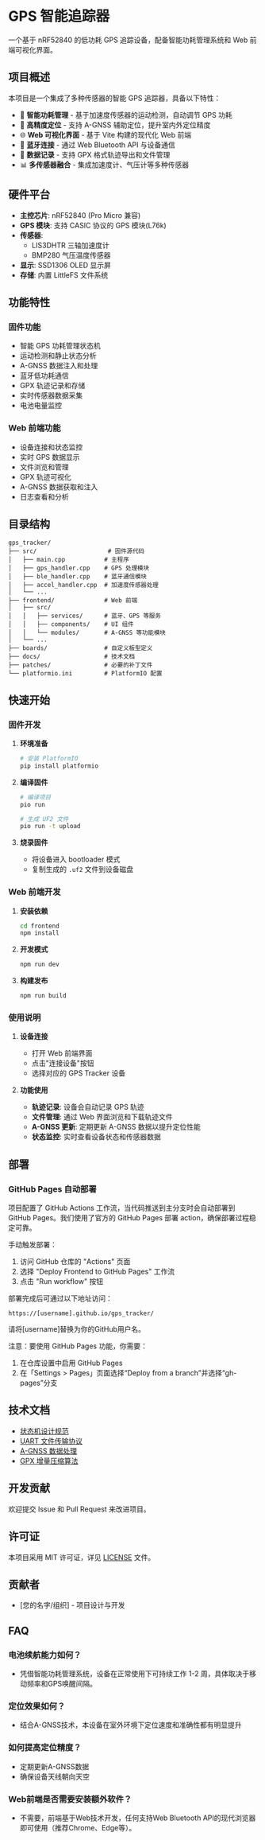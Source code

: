 # GPS 智能追踪器

一个基于 nRF52840 的低功耗 GPS 追踪设备，配备智能功耗管理系统和 Web 前端可视化界面。

## 项目概述

本项目是一个集成了多种传感器的智能 GPS 追踪器，具备以下特性：

- 🔋 **智能功耗管理** - 基于加速度传感器的运动检测，自动调节 GPS 功耗
- 📍 **高精度定位** - 支持 A-GNSS 辅助定位，提升室内外定位精度
- 🌐 **Web 可视化界面** - 基于 Vite 构建的现代化 Web 前端
- 📱 **蓝牙连接** - 通过 Web Bluetooth API 与设备通信
- 💾 **数据记录** - 支持 GPX 格式轨迹导出和文件管理
- 📊 **多传感器融合** - 集成加速度计、气压计等多种传感器

## 硬件平台

- **主控芯片**: nRF52840 (Pro Micro 兼容)
- **GPS 模块**: 支持 CASIC 协议的 GPS 模块(L76k)
- **传感器**: 
  - LIS3DHTR 三轴加速度计
  - BMP280 气压温度传感器
- **显示**: SSD1306 OLED 显示屏
- **存储**: 内置 LittleFS 文件系统

## 功能特性

### 固件功能
- 智能 GPS 功耗管理状态机
- 运动检测和静止状态分析
- A-GNSS 数据注入和处理
- 蓝牙低功耗通信
- GPX 轨迹记录和存储
- 实时传感器数据采集
- 电池电量监控

### Web 前端功能
- 设备连接和状态监控
- 实时 GPS 数据显示
- 文件浏览和管理
- GPX 轨迹可视化
- A-GNSS 数据获取和注入
- 日志查看和分析

## 目录结构

```
gps_tracker/
├── src/                    # 固件源代码
│   ├── main.cpp           # 主程序
│   ├── gps_handler.cpp    # GPS 处理模块
│   ├── ble_handler.cpp    # 蓝牙通信模块
│   ├── accel_handler.cpp  # 加速度传感器处理
│   └── ...
├── frontend/              # Web 前端
│   ├── src/
│   │   ├── services/      # 蓝牙、GPS 等服务
│   │   ├── components/    # UI 组件
│   │   └── modules/       # A-GNSS 等功能模块
│   └── ...
├── boards/                # 自定义板型定义
├── docs/                  # 技术文档
├── patches/               # 必要的补丁文件
└── platformio.ini         # PlatformIO 配置
```

## 快速开始

### 固件开发

1. **环境准备**
   ```bash
   # 安装 PlatformIO
   pip install platformio
   ```

2. **编译固件**
   ```bash
   # 编译项目
   pio run
   
   # 生成 UF2 文件
   pio run -t upload
   ```

3. **烧录固件**
   - 将设备进入 bootloader 模式
   - 复制生成的 `.uf2` 文件到设备磁盘

### Web 前端开发

1. **安装依赖**
   ```bash
   cd frontend
   npm install
   ```

2. **开发模式**
   ```bash
   npm run dev
   ```

3. **构建发布**
   ```bash
   npm run build
   ```

### 使用说明

1. **设备连接**
   - 打开 Web 前端界面
   - 点击"连接设备"按钮
   - 选择对应的 GPS Tracker 设备

2. **功能使用**
   - **轨迹记录**: 设备会自动记录 GPS 轨迹
   - **文件管理**: 通过 Web 界面浏览和下载轨迹文件
   - **A-GNSS 更新**: 定期更新 A-GNSS 数据以提升定位性能
   - **状态监控**: 实时查看设备状态和传感器数据

## 部署

### GitHub Pages 自动部署

项目配置了 GitHub Actions 工作流，当代码推送到主分支时会自动部署到 GitHub Pages。我们使用了官方的 GitHub Pages 部署 action，确保部署过程稳定可靠。

手动触发部署：
1. 访问 GitHub 仓库的 "Actions" 页面
2. 选择 "Deploy Frontend to GitHub Pages" 工作流
3. 点击 "Run workflow" 按钮

部署完成后可通过以下地址访问：
```
https://[username].github.io/gps_tracker/
```

请将[username]替换为你的GitHub用户名。

注意：要使用 GitHub Pages 功能，你需要：
1. 在仓库设置中启用 GitHub Pages
2. 在「Settings > Pages」页面选择“Deploy from a branch”并选择“gh-pages”分支

## 技术文档

- [状态机设计规范](docs/state_spec.md)
- [UART 文件传输协议](docs/uart_file_proto.md)
- [A-GNSS 数据处理](docs/casic_agnss.md)
- [GPX 增量压缩算法](docs/delta_compress_gpx.md)

## 开发贡献

欢迎提交 Issue 和 Pull Request 来改进项目。

## 许可证

本项目采用 MIT 许可证，详见 [LICENSE](LICENSE) 文件。

## 贡献者

- [您的名字/组织] - 项目设计与开发

## FAQ

### 电池续航能力如何？
- 凭借智能功耗管理系统，设备在正常使用下可持续工作 1-2 周，具体取决于移动频率和GPS唤醒间隔。

### 定位效果如何？
- 结合A-GNSS技术，本设备在室外环境下定位速度和准确性都有明显提升

### 如何提高定位精度？
- 定期更新A-GNSS数据
- 确保设备天线朝向天空

### Web前端是否需要安装额外软件？
- 不需要，前端基于Web技术开发，任何支持Web Bluetooth API的现代浏览器即可使用（推荐Chrome、Edge等）。
